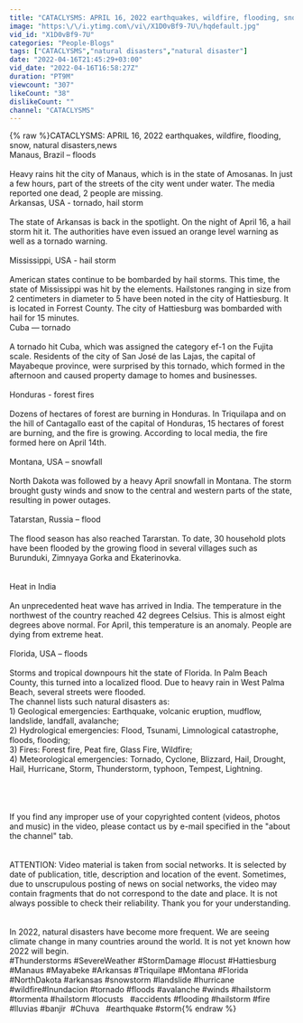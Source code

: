 ```yaml
---
title: "CATACLYSMS: APRIL 16, 2022 earthquakes, wildfire, flooding, snow, natural disasters,news"
image: "https:\/\/i.ytimg.com\/vi\/X1D0vBf9-7U\/hqdefault.jpg"
vid_id: "X1D0vBf9-7U"
categories: "People-Blogs"
tags: ["CATACLYSMS","natural disasters","natural disaster"]
date: "2022-04-16T21:45:29+03:00"
vid_date: "2022-04-16T16:58:27Z"
duration: "PT9M"
viewcount: "307"
likeCount: "38"
dislikeCount: ""
channel: "CATACLYSMS"
---
```

{% raw %}CATACLYSMS: APRIL 16, 2022 earthquakes, wildfire, flooding, snow, natural disasters,news<br />Manaus, Brazil – floods<br /><br />Heavy rains hit the city of Manaus, which is in the state of Amosanas. In just a few hours, part of the streets of the city went under water. The media reported one dead, 2 people are missing. <br />Arkansas, USA - tornado, hail storm<br /><br />The state of Arkansas is back in the spotlight. On the night of April 16, a hail storm hit it. The authorities have even issued an orange level warning as well as a tornado warning. <br /><br />Mississippi, USA - hail storm<br /><br />American states continue to be bombarded by hail storms. This time, the state of Mississippi was hit by the elements. Hailstones ranging in size from 2 centimeters in diameter to 5 have been noted in the city of Hattiesburg. It is located in Forrest County. The city of Hattiesburg was bombarded with hail for 15 minutes. <br />Cuba — tornado<br /><br />A tornado hit Cuba, which was assigned the category ef-1 on the Fujita scale. Residents of the city of San José de las Lajas, the capital of Mayabeque province, were surprised by this tornado, which formed in the afternoon and caused property damage to homes and businesses.<br /><br />Honduras - forest fires<br /> <br />Dozens of hectares of forest are burning in Honduras. In Triquilapa and on the hill of Cantagallo east of the capital of Honduras, 15 hectares of forest are burning, and the fire is growing. According to local media, the fire formed here on April 14th.<br /><br />Montana, USA – snowfall<br /><br />North Dakota was followed by a heavy April snowfall in Montana. The storm brought gusty winds and snow to the central and western parts of the state, resulting in power outages. <br /> <br />Tatarstan, Russia – flood<br /><br />The flood season has also reached Tararstan. To date, 30 household plots have been flooded by the growing flood in several villages such as Burunduki, Zimnyaya Gorka and Ekaterinovka. <br /><br /><br />Heat in India<br /><br />An unprecedented heat wave has arrived in India. The temperature in the northwest of the country reached 42 degrees Celsius. This is almost eight degrees above normal. For April, this temperature is an anomaly. People are dying from extreme heat. <br /><br />Florida, USA – floods<br /><br />Storms and tropical downpours hit the state of Florida. In Palm Beach County, this turned into a localized flood. Due to heavy rain in West Palma Beach, several streets were flooded. <br />The channel lists such natural disasters as:<br />1) Geological emergencies: Earthquake, volcanic eruption, mudflow, landslide, landfall, avalanche;<br />2) Hydrological emergencies:  Flood, Tsunami, Limnological catastrophe, floods, flooding;<br />3) Fires: Forest fire, Peat fire, Glass Fire, Wildfire;<br />4) Meteorological emergencies: Tornado, Cyclone, Blizzard, Hail, Drought, Hail, Hurricane, Storm, Thunderstorm, typhoon, Tempest, Lightning.<br /><br /><br /><br /><br />If you find any improper use of your copyrighted content (videos, photos and music) in the video, please contact us by  e-mail specified in the &quot;about the channel&quot; tab.<br /><br /><br />ATTENTION: Video material is taken from social networks. It is selected by date of publication, title, description and location of the event. Sometimes, due to unscrupulous posting of news on social networks, the video may contain fragments that do not correspond to the date and place. It is not always possible to check their reliability. Thank you for your understanding.<br /><br /><br />In 2022, natural disasters have become more frequent. We are seeing climate change in many countries around the world. It is not yet known how 2022 will begin.<br /> #Thunderstorms #SevereWeather #StormDamage   #locust  #Hattiesburg #Manaus #Mayabeke #Arkansas #Triquilape #Montana #Florida #NorthDakota  #arkansas  #snowstorm    #landslide    #hurricane #wildfire#Inundacion #tornado #floods  #avalanche #winds​​  #hailstorm​​   ​​ #tormenta​​  #hailstorm​​ #locusts​​ ​ ​​ #accidents​​  #flooding​​ #hailstorm​​    #fire​​ ​​ #lluvias​​  #banjir​​   ​ #Chuva​​    ​​ ​   #earthquake​​ #storm{% endraw %}
